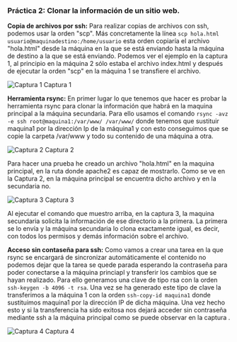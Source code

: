 ### Práctica 2: Clonar la información de un sitio web.

**Copia de archivos por ssh:** Para realizar copias de archivos con ssh, podemos usar la orden "scp". Más concretamente la línea `scp hola.html usuario@maquinadestino:/home/usuario` esta orden copiaría el archivo "hola.html" desde la máquina en la que se está enviando hasta la máquina de destino a la que se está enviando. Podemos ver el ejemplo en la captura 1, al principio en la máquina 2 sólo estaba el archivo index.html y después de ejecutar la orden "scp" en la máquina 1 se transfiere el archivo.

![Captura 1](http://i.imgur.com/hTTPzgy.jpg "Captura 1")
Captura 1

**Herramienta rsync:** En primer lugar lo que tenemos que hacer es probar la herramienta rsync para clonar la información que habrá en la maquina principal a la máquina secundaria. Para ello usamos el comando `rsync -avz -e ssh root@maquina1:/var/www/ /var/www/` donde tenemos que sustituir maquina1 por la dirección Ip de la máquina1 y con esto conseguimos que se copie la carpeta /var/www y todo su contenido de una máquina a otra. 

![Captura 2](http://i.imgur.com/wr83Xv4.jpg "Captura 2")
Captura 2

Para hacer una prueba he creado un archivo "hola.html" en la maquina principal, en la ruta donde apache2 es capaz de mostrarlo. Como se ve en la Captura 2, en la máquina principal se encuentra dicho archivo y en la secundaria no.

![Captura 3](http://i.imgur.com/Bl87ALt.jpg "Captura 3")
Captura 3

Al ejecutar el comando que muestro arriba, en la captura 3, la maquina secundaria solicita la información de ese directorio a la primera. La primera se lo envía y la máquina secundaria lo clona exactamente igual, es decir, con todos los permisos y demás información sobre el archivo.

**Acceso sin contaseña para ssh:** Como vamos a crear una tarea en la que rsync se encargará de sincronizar automáticamente el contenido no podemos dejar que la tarea se quede parada esperando la contraseña para poder conectarse a la máquina princiapl y transferir los cambios que se hayan realizado. Para ello generamos una clave de tipo rsa con la orden `ssh-keygen -b 4096 -t rsa`. Una vez se ha generado este tipo de clave la transferimos a la máquina 1 con la orden `ssh-copy-id maquina1` donde sustituimos maquina1 por la dirección IP de dicha máquina. Una vez hecho esto y si la transferencia ha sido exitosa nos dejará acceder sin contraseña mediante ssh a la máquina principal como se puede observar en la captura .

![Captura 4](http://i.imgur.com/6mWQcf0.jpg "Captura 4")
Captura 4
